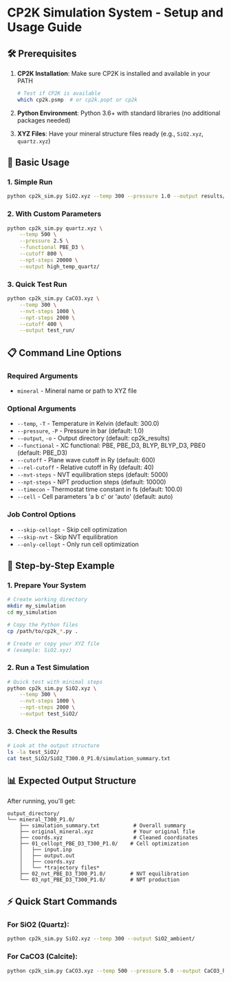 # CP2K Simulation System - Setup and Usage Guide

## 🛠️ Prerequisites

1. **CP2K Installation**: Make sure CP2K is installed and available in your PATH
   ```bash
   # Test if CP2K is available
   which cp2k.psmp  # or cp2k.popt or cp2k
   ```

2. **Python Environment**: Python 3.6+ with standard libraries (no additional packages needed)

3. **XYZ Files**: Have your mineral structure files ready (e.g., `SiO2.xyz`, `quartz.xyz`)

## 🚀 Basic Usage

### 1. Simple Run
```bash
python cp2k_sim.py SiO2.xyz --temp 300 --pressure 1.0 --output results/
```

### 2. With Custom Parameters
```bash
python cp2k_sim.py quartz.xyz \
    --temp 500 \
    --pressure 2.5 \
    --functional PBE_D3 \
    --cutoff 800 \
    --npt-steps 20000 \
    --output high_temp_quartz/
```

### 3. Quick Test Run
```bash
python cp2k_sim.py CaCO3.xyz \
    --temp 300 \
    --nvt-steps 1000 \
    --npt-steps 2000 \
    --cutoff 400 \
    --output test_run/
```

## 📋 Command Line Options

### Required Arguments
- `mineral` - Mineral name or path to XYZ file

### Optional Arguments
- `--temp`, `-T` - Temperature in Kelvin (default: 300.0)
- `--pressure`, `-P` - Pressure in bar (default: 1.0)
- `--output`, `-o` - Output directory (default: cp2k_results)
- `--functional` - XC functional: PBE, PBE_D3, BLYP, BLYP_D3, PBE0 (default: PBE_D3)
- `--cutoff` - Plane wave cutoff in Ry (default: 600)
- `--rel-cutoff` - Relative cutoff in Ry (default: 40)
- `--nvt-steps` - NVT equilibration steps (default: 5000)
- `--npt-steps` - NPT production steps (default: 10000)
- `--timecon` - Thermostat time constant in fs (default: 100.0)
- `--cell` - Cell parameters 'a b c' or 'auto' (default: auto)

### Job Control Options
- `--skip-cellopt` - Skip cell optimization
- `--skip-nvt` - Skip NVT equilibration  
- `--only-cellopt` - Only run cell optimization


## 🎯 Step-by-Step Example

### 1. Prepare Your System
```bash
# Create working directory
mkdir my_simulation
cd my_simulation

# Copy the Python files
cp /path/to/cp2k_*.py .

# Create or copy your XYZ file
# (example: SiO2.xyz)
```

### 2. Run a Test Simulation
```bash
# Quick test with minimal steps
python cp2k_sim.py SiO2.xyz \
    --temp 300 \
    --nvt-steps 1000 \
    --npt-steps 2000 \
    --output test_SiO2/
```

### 3. Check the Results
```bash
# Look at the output structure
ls -la test_SiO2/
cat test_SiO2/SiO2_T300.0_P1.0/simulation_summary.txt
```

## 📊 Expected Output Structure

After running, you'll get:
```
output_directory/
└── mineral_T300_P1.0/
    ├── simulation_summary.txt           # Overall summary
    ├── original_mineral.xyz             # Your original file
    ├── coords.xyz                       # Cleaned coordinates
    ├── 01_cellopt_PBE_D3_T300_P1.0/    # Cell optimization
    │   ├── input.inp
    │   ├── output.out
    │   ├── coords.xyz
    │   └── *trajectory files*
    ├── 02_nvt_PBE_D3_T300_P1.0/        # NVT equilibration
    └── 03_npt_PBE_D3_T300_P1.0/        # NPT production
```

## ⚡ Quick Start Commands

### For SiO2 (Quartz):
```bash
python cp2k_sim.py SiO2.xyz --temp 300 --output SiO2_ambient/
```

### For CaCO3 (Calcite):
```bash
python cp2k_sim.py CaCO3.xyz --temp 500 --pressure 5.0 --output CaCO3_heated/
```
